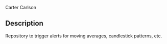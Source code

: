 Carter Carlson

## Description
Repository to trigger alerts for moving averages, candlestick patterns, etc.
